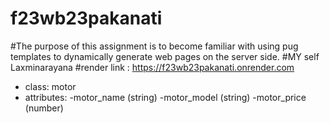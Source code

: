 # f23wb23pakanati
#The purpose of this assignment is to become familiar with using pug templates to dynamically generate web pages on the server side.
#MY self Laxminarayana
#render link : https://f23wb23pakanati.onrender.com
- class: motor
- attributes:
    -motor_name (string)
    -motor_model (string)
    -motor_price (number)
